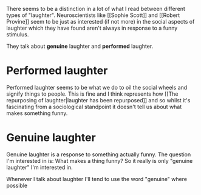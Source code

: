 ---
---

There seems to be a distinction in a lot of what I read between different types of "laughter". Neuroscientists like [[Sophie Scott]] and [[Robert Provine]] seem to be just as interested (if not more) in the social aspects of laughter which they have found aren't always in response to a funny stimulus. 

They talk about **genuine** laughter and **performed** laughter.

# Performed laughter
Performed laughter seems to be what we do to oil the social wheels and signify things to people. This is fine and I think represents how [[The repurposing of laughter|laughter has been repurposed]] and so whilst it's fascinating from a sociological standpoint it doesn't tell us about what makes something funny. 

# Genuine laughter
Genuine laughter is a response to something actually funny. The question I'm interested in is: What makes a thing funny? So it really is only "genuine laughter" I'm interested in.

Whenever I talk about laughter I'll tend to use the word "genuine" where possible